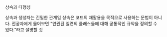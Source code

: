 상속과 다형성

상속과 생성자는 긴밀한 관계임
상속은 코드의 재활용을 목적으로 사용하는 문법이 아니다.
전공자에게 물어보면 "연관된 일련의 클래스들에 대해 공통적인 규약을 정의할 수 있다."라고 설명할 것

